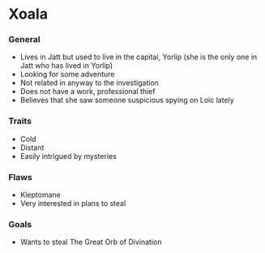 # Xoala

### General

-   Lives in Jatt but used to live in the capital, Yorlip (she is the only one in Jatt who has lived in Yorlip)
-   Looking for some adventure
-   Not related in anyway to the investigation
-   Does not have a work, professional thief
-   Believes that she saw someone suspicious spying on Loïc lately

### Traits

-   Cold
-   Distant
-   Easily intrigued by mysteries

### Flaws

-   Kleptomane
-   Very interested in plans to steal

### Goals

-   Wants to steal The Great Orb of Divination
